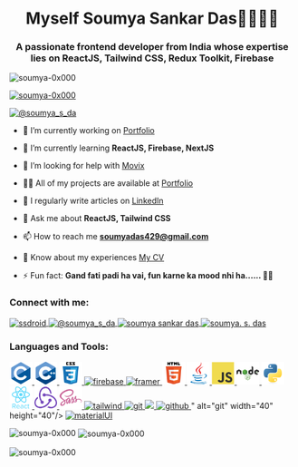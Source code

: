 <h1 align="center">Myself Soumya Sankar Das🥸🥸😤😤</h1>
<h3 align="center">A passionate frontend developer from India whose expertise lies on ReactJS, Tailwind CSS, Redux Toolkit, Firebase</h3>

<p align="left"> 
  <img src="https://komarev.com/ghpvc/?username=soumya-0x000&label=Profile%20views&color=0e75b6&style=flat" alt="soumya-0x000" />
</p>

<p align="left"> 
  <a href="https://github.com/ryo-ma/github-profile-trophy">
    <img src="https://github-profile-trophy.vercel.app/?username=soumya-0x000" alt="soumya-0x000" />
  </a> 
</p>

<p align="left"> 
  <a href="https://twitter.com/@soumya_s_da" target="blank">
    <img src="https://img.shields.io/twitter/follow/@soumya_s_da?logo=twitter&style=for-the-badge" alt="@soumya_s_da" />
  </a>
</p>

- 🔭 I’m currently working on [Portfolio](https://github.com/Soumya-0x000/Portfolio)

- 🌱 I’m currently learning **ReactJS, Firebase, NextJS**

- 🤝 I’m looking for help with [Movix](https://github.com/Soumya-0x000/Movix)

- 👨‍💻 All of my projects are available at [Portfolio](https://portfolio-five-mu-72.vercel.app/)

- 📝 I regularly write articles on [LinkedIn](https://www.linkedin.com/me?trk=p_mwlite_feed_updates-secondary_nav)

- 💬 Ask me about **ReactJS, Tailwind CSS**

- 📫 How to reach me **soumyadas429@gmail.com**

- 📄 Know about my experiences [My CV]()

- ⚡ Fun fact: **Gand fati padi ha vai, fun karne ka mood nhi ha...... 🙂🤡**

<h3 align="left">Connect with me:</h3>
<p align="left">
  <a href="https://codepen.io/ssdroid" target="blank">
    <img align="center" src="https://raw.githubusercontent.com/rahuldkjain/github-profile-readme-generator/master/src/images/icons/Social/codepen.svg" alt="ssdroid" height="30" width="40" />
  </a>
  <a href="https://twitter.com/@soumya_s_da" target="blank">
    <img align="center" src="https://raw.githubusercontent.com/rahuldkjain/github-profile-readme-generator/master/src/images/icons/Social/twitter.svg" alt="@soumya_s_da" height="30" width="40" />
  </a>
  <a href="https://linkedin.com/in/soumya sankar das" target="blank">
    <img align="center" src="https://raw.githubusercontent.com/rahuldkjain/github-profile-readme-generator/master/src/images/icons/Social/linked-in-alt.svg" alt="soumya sankar das" height="30" width="40" />
  </a>
  <a href="https://fb.com/soumya. s. das" target="blank">
    <img align="center" src="https://raw.githubusercontent.com/rahuldkjain/github-profile-readme-generator/master/src/images/icons/Social/facebook.svg" alt="soumya. s. das" height="30" width="40" />
  </a>
</p>

<h3 align="left">Languages and Tools:</h3>
<p align="left">
  <a href="https://www.cprogramming.com/" target="_blank" rel="noreferrer">
    <img src="https://raw.githubusercontent.com/devicons/devicon/master/icons/c/c-original.svg" alt="c" width="40" height="40"/> 
  </a> 
  <a href="https://www.w3schools.com/cpp/" target="_blank" rel="noreferrer"> 
    <img src="https://raw.githubusercontent.com/devicons/devicon/master/icons/cplusplus/cplusplus-original.svg" alt="cplusplus" width="40" height="40"/> 
  </a> 
  <a href="https://www.w3schools.com/css/" target="_blank" rel="noreferrer"> 
    <img src="https://raw.githubusercontent.com/devicons/devicon/master/icons/css3/css3-original-wordmark.svg" alt="css3" width="40" height="40"/> 
  </a> 
  <a href="https://firebase.google.com/" target="_blank" rel="noreferrer"> 
    <img src="https://www.vectorlogo.zone/logos/firebase/firebase-icon.svg" alt="firebase" width="40" height="40"/> 
  </a> 
  <a href="https://www.framer.com/" target="_blank" rel="noreferrer"> 
    <img src="https://cdn.dribbble.com/users/71107/screenshots/2648189/framerlogoanimation.gif" alt="framer" width="40" height="40"/> 
  </a> 
  <a href="https://www.w3.org/html/" target="_blank" rel="noreferrer"> 
    <img src="https://raw.githubusercontent.com/devicons/devicon/master/icons/html5/html5-original-wordmark.svg" alt="html5" width="40" height="40"/> 
  </a> 
  <a href="https://www.java.com" target="_blank" rel="noreferrer"> 
    <img src="https://raw.githubusercontent.com/devicons/devicon/master/icons/java/java-original.svg" alt="java" width="40" height="40"/> 
  </a> 
  <a href="https://developer.mozilla.org/en-US/docs/Web/JavaScript" target="_blank" rel="noreferrer"> 
    <img src="https://raw.githubusercontent.com/devicons/devicon/master/icons/javascript/javascript-original.svg" alt="javascript" width="40" height="40"/> 
  </a> 
  <a href="https://nodejs.org" target="_blank" rel="noreferrer"> 
    <img src="https://raw.githubusercontent.com/devicons/devicon/master/icons/nodejs/nodejs-original-wordmark.svg" alt="nodejs" width="40" height="40"/> 
  </a>
  <a href="https://www.python.org" target="_blank" rel="noreferrer">
    <img src="https://raw.githubusercontent.com/devicons/devicon/master/icons/python/python-original.svg" alt="python" width="40" height="40"/>
  </a> 
  <a href="https://reactjs.org/" target="_blank" rel="noreferrer">
    <img src="https://raw.githubusercontent.com/devicons/devicon/master/icons/react/react-original-wordmark.svg" alt="react" width="40" height="40"/>
  </a>
  <a href="https://redux.js.org" target="_blank" rel="noreferrer"> 
    <img src="https://raw.githubusercontent.com/devicons/devicon/master/icons/redux/redux-original.svg" alt="redux" width="40" height="40"/> 
  </a>
  <a href="https://sass-lang.com" target="_blank" rel="noreferrer">
    <img src="https://raw.githubusercontent.com/devicons/devicon/master/icons/sass/sass-original.svg" alt="sass" width="40" height="40"/> 
  </a>
  <a href="https://tailwindcss.com/" target="_blank" rel="noreferrer"> 
    <img src="https://www.vectorlogo.zone/logos/tailwindcss/tailwindcss-icon.svg" alt="tailwind" width="40" height="40"/>
  </a>
  <a href="https://tailwindcss.com/" target="_blank" rel="noreferrer"> 
    <img src="https://3.bp.blogspot.com/-xhNpNJJyQhk/XIe4GY78RQI/AAAAAAAAItc/ouueFUj2Hqo5dntmnKqEaBJR4KQ4Q2K3ACK4BGAYYCw/s1600/logo%2Bgit%2Bicon.png" alt="git" width="40" height="40"/>
  </a>
  <a href="https://tailwindcss.com/" target="_blank" rel="noreferrer"> 
    <img src="<a href="https://tailwindcss.com/" target="_blank" rel="noreferrer"> 
    <img src="https://3.bp.blogspot.com/-xhNpNJJyQhk/XIe4GY78RQI/AAAAAAAAItc/ouueFUj2Hqo5dntmnKqEaBJR4KQ4Q2K3ACK4BGAYYCw/s1600/logo%2Bgit%2Bicon.png" alt="github" width="40" height="40"/>
  </a>" alt="git" width="40" height="40"/>
  </a>
  <a href="https://tailwindcss.com/" target="_blank" rel="noreferrer"> 
    <img src="https://seeklogo.com/images/M/material-ui-logo-5BDCB9BA8F-seeklogo.com.png" alt="materialUI" width="40" height="40"/>
  </a>
</p>

<p><img align="left" src="https://github-readme-stats.vercel.app/api/top-langs?username=soumya-0x000&show_icons=true&locale=en&layout=compact" alt="soumya-0x000" /></p>

<p>&nbsp;<img align="center" src="https://github-readme-stats.vercel.app/api?username=soumya-0x000&show_icons=true&locale=en" alt="soumya-0x000" /></p>

<p><img align="center" src="https://github-readme-streak-stats.herokuapp.com/?user=soumya-0x000&" alt="soumya-0x000" /></p>
